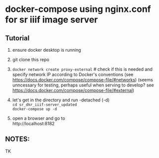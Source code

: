 docker-compose using nginx.conf for sr iiif image server
===================================================================

Tutorial
---------
1) ensure docker desktop is running

2) git clone this repo

3) ```docker network create proxy-external``` # check if this is needed and specify network IP according to Docker's conventions
(see https://docs.docker.com/compose/compose-file/#networks)
(seems unncessary for testing, perhaps useful when serving to develop? see https://docs.docker.com/compose/compose-file/#external)

4) let's get in the directory and run -detached (-d)<br/>
```cd sr_dkr_iiif-server_updated```<br/>
```docker-compose up -d```<br/>

6) open a browser and go to<br/>
http://localhost:8182

NOTES:
------
TK
